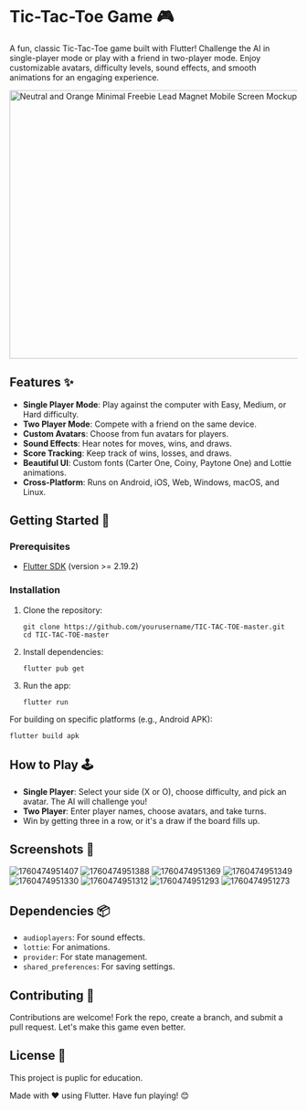 # Tic-Tac-Toe Game 🎮

A fun, classic Tic-Tac-Toe game built with Flutter! Challenge the AI in single-player mode or play with a friend in two-player mode. Enjoy customizable avatars, difficulty levels, sound effects, and smooth animations for an engaging experience.

<img width="800" height="470" alt="Neutral and Orange Minimal Freebie Lead Magnet Mobile Screen Mockup Pinterest Pin" src="https://github.com/user-attachments/assets/830c6ad4-fd9c-424a-9a1b-bc6eaf916898" />

## Features ✨
- **Single Player Mode**: Play against the computer with Easy, Medium, or Hard difficulty.
- **Two Player Mode**: Compete with a friend on the same device.
- **Custom Avatars**: Choose from fun avatars for players.
- **Sound Effects**: Hear notes for moves, wins, and draws.
- **Score Tracking**: Keep track of wins, losses, and draws.
- **Beautiful UI**: Custom fonts (Carter One, Coiny, Paytone One) and Lottie animations.
- **Cross-Platform**: Runs on Android, iOS, Web, Windows, macOS, and Linux.

## Getting Started 🚀

### Prerequisites
- [Flutter SDK](https://flutter.dev/docs/get-started/install) (version >= 2.19.2)

### Installation
1. Clone the repository:
   ```
   git clone https://github.com/yourusername/TIC-TAC-TOE-master.git
   cd TIC-TAC-TOE-master
   ```
2. Install dependencies:
   ```
   flutter pub get
   ```
3. Run the app:
   ```
   flutter run
   ```

For building on specific platforms (e.g., Android APK):
```
flutter build apk
```

## How to Play 🕹️
- **Single Player**: Select your side (X or O), choose difficulty, and pick an avatar. The AI will challenge you!
- **Two Player**: Enter player names, choose avatars, and take turns.
- Win by getting three in a row, or it's a draw if the board fills up.

## Screenshots 📸
![1760474951407](https://github.com/user-attachments/assets/34b78e71-db2c-4595-8054-3935a1534a18)
![1760474951388](https://github.com/user-attachments/assets/24c2dace-d3c4-41e0-9dec-2cdc7fe7874c)
![1760474951369](https://github.com/user-attachments/assets/0cea6c7c-3797-4594-8634-49ab514bc9d6)
![1760474951349](https://github.com/user-attachments/assets/4f0bad28-9f14-4d5a-babb-64dcc00b1753)
![1760474951330](https://github.com/user-attachments/assets/0c6c2598-d5f4-4f6f-a483-ef31ab3c171f)
![1760474951312](https://github.com/user-attachments/assets/a061a06a-f0f6-4eaf-b092-a5de7a3574ec)
![1760474951293](https://github.com/user-attachments/assets/918ed5de-6293-4b49-8504-88bacb2bdb77)
![1760474951273](https://github.com/user-attachments/assets/c8bd70e9-29e7-4c44-9e81-b1db94227d9f)


## Dependencies 📦
- `audioplayers`: For sound effects.
- `lottie`: For animations.
- `provider`: For state management.
- `shared_preferences`: For saving settings.

## Contributing 🤝
Contributions are welcome! Fork the repo, create a branch, and submit a pull request. Let's make this game even better.

## License 📄
This project is puplic for education.

Made with ❤️ using Flutter. Have fun playing! 😊

